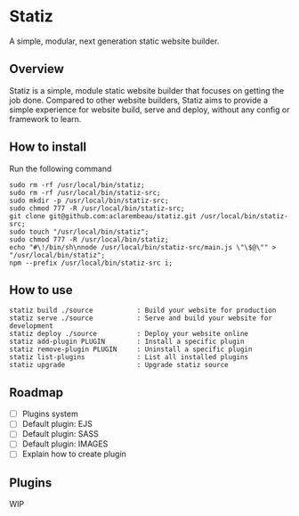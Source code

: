 # Statiz 
A simple, modular, next generation static website builder. 

## Overview 

Statiz is a simple, module static website builder that focuses on getting the job done. 
Compared to other website builders, Statiz aims to provide a simple experience for website build, serve and deploy, without 
any config or framework to learn. 

## How to install

Run the following command

```
sudo rm -rf /usr/local/bin/statiz;
sudo rm -rf /usr/local/bin/statiz-src;
sudo mkdir -p /usr/local/bin/statiz-src; 
sudo chmod 777 -R /usr/local/bin/statiz-src;
git clone git@github.com:aclarembeau/statiz.git /usr/local/bin/statiz-src; 
sudo touch "/usr/local/bin/statiz";
sudo chmod 777 -R /usr/local/bin/statiz;
echo "#\!/bin/sh\nnode /usr/local/bin/statiz-src/main.js \"\$@\"" > "/usr/local/bin/statiz";
npm --prefix /usr/local/bin/statiz-src i;  
```

## How to use

```
statiz build ./source           : Build your website for production
statiz serve ./source           : Serve and build your website for development
statiz deploy ./source          : Deploy your website online
statiz add-plugin PLUGIN        : Install a specific plugin
statiz remove-plugin PLUGIN     : Uninstall a specific plugin
statiz list-plugins             : List all installed plugins
statiz upgrade                  : Upgrade statiz source 
```

## Roadmap 

- [ ] Plugins system 
- [ ] Default plugin: EJS 
- [ ] Default plugin: SASS
- [ ] Default plugin: IMAGES 
- [ ] Explain how to create plugin 

## Plugins

WIP 
